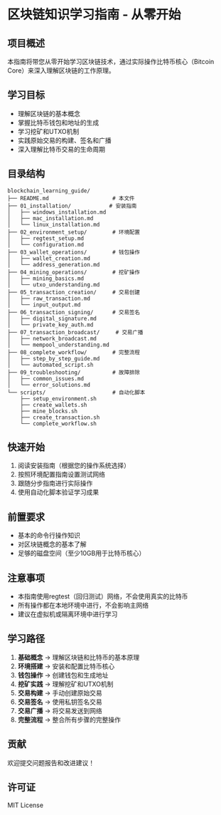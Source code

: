 # 区块链知识学习指南 - 从零开始

## 项目概述
本指南将带您从零开始学习区块链技术，通过实际操作比特币核心（Bitcoin Core）来深入理解区块链的工作原理。

## 学习目标
- 理解区块链的基本概念
- 掌握比特币钱包和地址的生成
- 学习挖矿和UTXO机制
- 实践原始交易的构建、签名和广播
- 深入理解比特币交易的生命周期

## 目录结构
```
blockchain_learning_guide/
├── README.md                    # 本文件
├── 01_installation/            # 安装指南
│   ├── windows_installation.md
│   ├── mac_installation.md
│   └── linux_installation.md
├── 02_environment_setup/        # 环境配置
│   ├── regtest_setup.md
│   └── configuration.md
├── 03_wallet_operations/        # 钱包操作
│   ├── wallet_creation.md
│   └── address_generation.md
├── 04_mining_operations/        # 挖矿操作
│   ├── mining_basics.md
│   └── utxo_understanding.md
├── 05_transaction_creation/     # 交易创建
│   ├── raw_transaction.md
│   └── input_output.md
├── 06_transaction_signing/      # 交易签名
│   ├── digital_signature.md
│   └── private_key_auth.md
├── 07_transaction_broadcast/     # 交易广播
│   ├── network_broadcast.md
│   └── mempool_understanding.md
├── 08_complete_workflow/        # 完整流程
│   ├── step_by_step_guide.md
│   └── automated_script.sh
├── 09_troubleshooting/          # 故障排除
│   ├── common_issues.md
│   └── error_solutions.md
└── scripts/                     # 自动化脚本
    ├── setup_environment.sh
    ├── create_wallets.sh
    ├── mine_blocks.sh
    ├── create_transaction.sh
    └── complete_workflow.sh
```

## 快速开始
1. 阅读安装指南（根据您的操作系统选择）
2. 按照环境配置指南设置测试网络
3. 跟随分步指南进行实际操作
4. 使用自动化脚本验证学习成果

## 前置要求
- 基本的命令行操作知识
- 对区块链概念的基本了解
- 足够的磁盘空间（至少10GB用于比特币核心）

## 注意事项
- 本指南使用regtest（回归测试）网络，不会使用真实的比特币
- 所有操作都在本地环境中进行，不会影响主网络
- 建议在虚拟机或隔离环境中进行学习

## 学习路径
1. **基础概念** → 理解区块链和比特币的基本原理
2. **环境搭建** → 安装和配置比特币核心
3. **钱包操作** → 创建钱包和生成地址
4. **挖矿实践** → 理解挖矿和UTXO机制
5. **交易构建** → 手动创建原始交易
6. **交易签名** → 使用私钥签名交易
7. **交易广播** → 将交易发送到网络
8. **完整流程** → 整合所有步骤的完整操作

## 贡献
欢迎提交问题报告和改进建议！

## 许可证
MIT License





